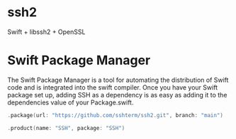 # ssh2
Swift + libssh2 + OpenSSL


# Swift Package Manager

The Swift Package Manager is a tool for automating the distribution of Swift code and is integrated into the swift compiler. Once you have your Swift package set up, adding SSH as a dependency is as easy as adding it to the dependencies value of your Package.swift.

```swift
.package(url: "https://github.com/sshterm/ssh2.git", branch: "main")
```

```swift
.product(name: "SSH", package: "SSH")
```